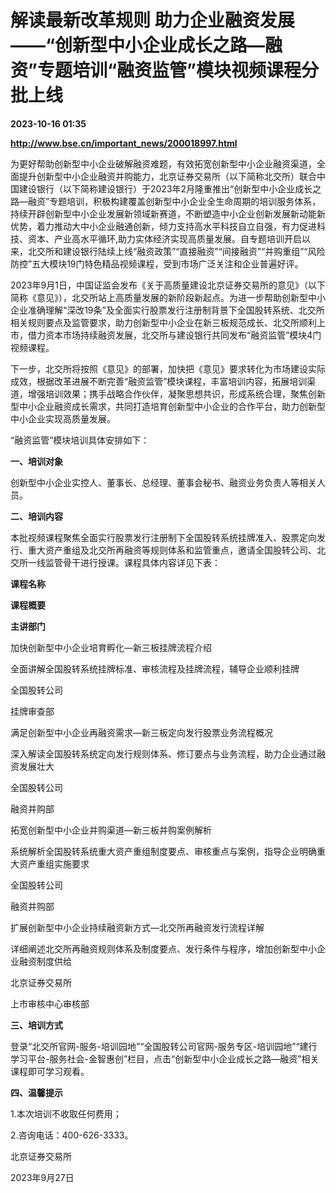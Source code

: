 # 解读最新改革规则 助力企业融资发展 ——“创新型中小企业成长之路—融资”专题培训“融资监管”模块视频课程分批上线

**2023-10-16 01:35**

**http://www.bse.cn/important_news/200018997.html**

为更好帮助创新型中小企业破解融资难题，有效拓宽创新型中小企业融资渠道，全面提升创新型中小企业融资并购能力，北京证券交易所（以下简称北交所）联合中国建设银行（以下简称建设银行）于2023年2月隆重推出“创新型中小企业成长之路—融资”专题培训，积极构建覆盖创新型中小企业全生命周期的培训服务体系，持续开辟创新型中小企业发展新领域新赛道，不断塑造中小企业创新发展新动能新优势，着力推动大中小企业融通创新，倾力支持高水平科技自立自强，有力促进科技、资本、产业高水平循环,助力实体经济实现高质量发展。自专题培训开启以来，北交所和建设银行陆续上线“融资政策”“直接融资”“间接融资”“并购重组”“风险防控”五大模块19门特色精品视频课程，受到市场广泛关注和企业普遍好评。

2023年9月1日，中国证监会发布《关于高质量建设北京证券交易所的意见》（以下简称《意见》），北交所站上高质量发展的新阶段新起点。为进一步帮助创新型中小企业准确理解“深改19条”及全面实行股票发行注册制背景下全国股转系统、北交所相关规则要点及监管要求，助力创新型中小企业在新三板规范成长、北交所顺利上市，借力资本市场持续融资发展，北交所与建设银行共同发布“融资监管”模块4门视频课程。

下一步，北交所将按照《意见》的部署，加快把《意见》要求转化为市场建设实际成效，根据改革进展不断完善“融资监管”模块课程，丰富培训内容，拓展培训渠道，增强培训效果；携手战略合作伙伴，凝聚思想共识，形成系统合理，聚焦创新型中小企业融资成长需求，共同打造培育创新型中小企业的合作平台，助力创新型中小企业实现高质量发展。

“融资监管”模块培训具体安排如下：

**一、培训对象**

创新型中小企业实控人、董事长、总经理、董事会秘书、融资业务负责人等相关人员。

**二、培训内容**

本批视频课程聚焦全面实行股票发行注册制下全国股转系统挂牌准入、股票定向发行、重大资产重组及北交所再融资等规则体系和监管重点，邀请全国股转公司、北交所一线监管骨干进行授课。课程具体内容详见下表：

  

**课程名称**

**课程概要**

**主讲部门**

加快创新型中小企业培育孵化—新三板挂牌流程介绍

全面讲解全国股转系统挂牌标准、审核流程及挂牌流程，辅导企业顺利挂牌

全国股转公司

挂牌审查部

满足创新型中小企业再融资需求—新三板定向发行股票业务流程概况

深入解读全国股转系统定向发行规则体系、修订要点与业务流程，助力企业通过融资发展壮大

全国股转公司

融资并购部

拓宽创新型中小企业并购渠道—新三板并购案例解析

系统解析全国股转系统重大资产重组制度要点、审核重点与案例，指导企业明确重大资产重组实施要求

全国股转公司

融资并购部

扩展创新型中小企业持续融资新方式—北交所再融资发行流程详解

详细阐述北交所再融资规则体系及制度要点、发行条件与程序，增加创新型中小企业融资制度供给

北京证券交易所

上市审核中心审核部

  

**三、培训方式**

登录“北交所官网-服务-培训园地”“全国股转公司官网-服务专区-培训园地”“建行学习平台-服务社会-金智惠创”栏目，点击“创新型中小企业成长之路—融资”相关课程即可学习观看。

**四、温馨提示**

1.本次培训不收取任何费用；

2.咨询电话：400-626-3333。

  

北京证券交易所

2023年9月27日